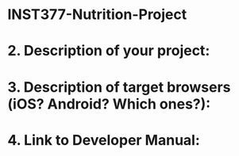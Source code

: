 # INST377-Nutrition-Project
# 2. Description of your project:
# 3. Description of target browsers (iOS? Android? Which ones?):
# 4. Link to Developer Manual:
